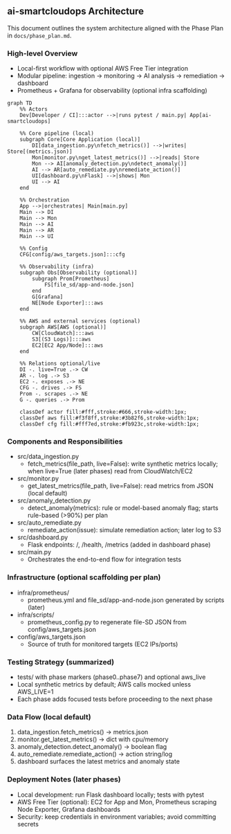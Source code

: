 ## ai-smartcloudops Architecture

This document outlines the system architecture aligned with the Phase Plan in `docs/phase_plan.md`.

### High-level Overview
- Local-first workflow with optional AWS Free Tier integration
- Modular pipeline: ingestion → monitoring → AI analysis → remediation → dashboard
- Prometheus + Grafana for observability (optional infra scaffolding)

```mermaid
graph TD
    %% Actors
    Dev[Developer / CI]:::actor -->|runs pytest / main.py| App[ai-smartcloudops]

    %% Core pipeline (local)
    subgraph Core[Core Application (local)]
        DI[data_ingestion.py\nfetch_metrics()] -->|writes| Store[(metrics.json)]
        Mon[monitor.py\nget_latest_metrics()] -->|reads| Store
        Mon --> AI[anomaly_detection.py\ndetect_anomaly()]
        AI --> AR[auto_remediate.py\nremediate_action()]
        UI[dashboard.py\nFlask] -->|shows| Mon
        UI --> AI
    end

    %% Orchestration
    App -->|orchestrates| Main[main.py]
    Main --> DI
    Main --> Mon
    Main --> AI
    Main --> AR
    Main --> UI

    %% Config
    CFG[config/aws_targets.json]:::cfg

    %% Observability (infra)
    subgraph Obs[Observability (optional)]
        subgraph Prom[Prometheus]
            FS[file_sd/app-and-node.json]
        end
        G[Grafana]
        NE[Node Exporter]:::aws
    end

    %% AWS and external services (optional)
    subgraph AWS[AWS (optional)]
        CW[CloudWatch]:::aws
        S3[(S3 Logs)]:::aws
        EC2[EC2 App/Node]:::aws
    end

    %% Relations optional/live
    DI -. live=True .-> CW
    AR -. log .-> S3
    EC2 -. exposes .-> NE
    CFG -. drives .-> FS
    Prom -. scrapes .-> NE
    G -. queries .-> Prom

    classDef actor fill:#fff,stroke:#666,stroke-width:1px;
    classDef aws fill:#f3f8ff,stroke:#3b82f6,stroke-width:1px;
    classDef cfg fill:#fff7ed,stroke:#fb923c,stroke-width:1px;
```

### Components and Responsibilities
- src/data_ingestion.py
  - fetch_metrics(file_path, live=False): write synthetic metrics locally; when live=True (later phases) read from CloudWatch/EC2
- src/monitor.py
  - get_latest_metrics(file_path, live=False): read metrics from JSON (local default)
- src/anomaly_detection.py
  - detect_anomaly(metrics): rule or model-based anomaly flag; starts rule-based (>90%) per plan
- src/auto_remediate.py
  - remediate_action(issue): simulate remediation action; later log to S3
- src/dashboard.py
  - Flask endpoints: /, /health, /metrics (added in dashboard phase)
- src/main.py
  - Orchestrates the end-to-end flow for integration tests

### Infrastructure (optional scaffolding per plan)
- infra/prometheus/
  - prometheus.yml and file_sd/app-and-node.json generated by scripts (later)
- infra/scripts/
  - prometheus_config.py to regenerate file-SD JSON from config/aws_targets.json
- config/aws_targets.json
  - Source of truth for monitored targets (EC2 IPs/ports)

### Testing Strategy (summarized)
- tests/ with phase markers (phase0..phase7) and optional aws_live
- Local synthetic metrics by default; AWS calls mocked unless AWS_LIVE=1
- Each phase adds focused tests before proceeding to the next phase

### Data Flow (local default)
1. data_ingestion.fetch_metrics() → metrics.json
2. monitor.get_latest_metrics() → dict with cpu/memory
3. anomaly_detection.detect_anomaly() → boolean flag
4. auto_remediate.remediate_action() → action string/log
5. dashboard surfaces the latest metrics and anomaly state

### Deployment Notes (later phases)
- Local development: run Flask dashboard locally; tests with pytest
- AWS Free Tier (optional): EC2 for App and Mon, Prometheus scraping Node Exporter, Grafana dashboards
- Security: keep credentials in environment variables; avoid committing secrets


